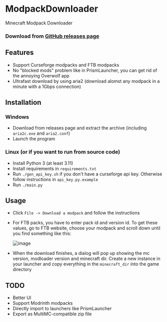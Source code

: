 # ModpackDownloader
Minecraft Modpack Downloader

### **Download from [GitHub releases page](https://github.com/c6ForH66/ModpackDownloader/releases)**

## Features
- Support Curseforge modpacks and FTB modpacks
- No "blocked mods" problem like in PrismLauncher, you can get rid of the annoying Overwolf app
- Ultrafast download by using aria2 (download alomst any modpack in a minute with a 1Gbps connection)

## Installation
### Windows
- Download from releases page and extract the archive (including `aria2c.exe` and `aria2.conf`)
- Launch the program

### Linux (or if you want to run from source code)
- Install Python 3 (at least 3.11)
- Install requirements in `requirements.txt`
- Run `./gen_api_key.sh` if you don't have a curseforge api key. Otherwise follow instructions in `api_key.py.example`
- Run `./main.py`

## Usage
- Click `File -> Download a modpack` and follow the instructions
- For FTB packs, you have to enter pack id and version id. To get these values, go to FTB website, choose your modpack and scroll down until you find something like this:

  ![image](https://github.com/user-attachments/assets/ab26d394-9323-44f9-8602-2123ec66d6f0)

- When the download finishes, a dialog will pop up showing the mc version, modloader version and minecraft dir. Create a new instance in your launcher and copy everything in the `minecraft_dir` into the game directory

## TODO
- Better UI
- Support Modrinth modpacks
- Directly import to launchers like PrismLauncher
- Export as MultiMC-compatible zip file
